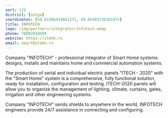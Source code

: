 ```yaml
---
sort: 121
district: [volga]
coordinates: [58.61506434861371, 49.65493736161975]
title: INFOTECH
logo: /img/partners/integrator/infotech.webp
phone: 78002010699
website: https://itekh.ru
email: smart@itekh.ru
---
```


Company "INFOTECH" - professional integrator of Smart Home systems designs, installs and maintains home and commercial automation systems.

The production of serial and individual electric panels "ITECH - 2020" with the "Smart Home" system is a comprehensive, fully functional solution, ready for installation, configuration and testing. ITECH-2020 panels will allow you to organize the management of lighting, climate, curtains, gates, irrigation and other engineering systems.

Company "INFOTECH" sends shields to anywhere in the world, INFOTECH engineers provide 24/7 assistance in connecting and configuring.
